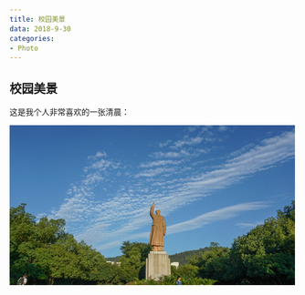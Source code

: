 ```yaml
---
title: 校园美景
data: 2018-9-30
categories:
- Photo
---
```




## 校园美景

这是我个人非常喜欢的一张清晨：  

![DSC08963](/imags/DSC08963.jpg)
